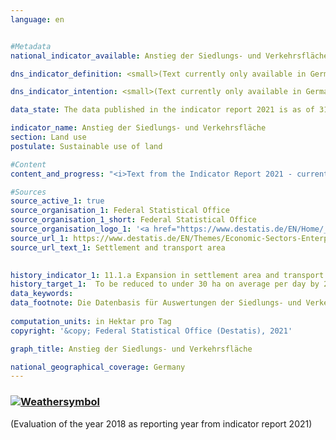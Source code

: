 ```yaml
---
language: en    


#Metadata    
national_indicator_available: Anstieg der Siedlungs- und Verkehrsfläche    

dns_indicator_definition: <small>(Text currently only available in German) </small>Der Indikator zeigt den durchschnittlichen täglichen Anstieg der Siedlungs- und Verkehrsfläche in Hektar pro Tag.    

dns_indicator_intention: <small>(Text currently only available in German) </small>Fläche ist eine begrenzte Ressource. Um ihre Nutzung konkurrieren beispielsweise Land- und Forstwirtschaft, Siedlung und Verkehr, Naturschutz, Rohstoffabbau und Energieerzeugung. Die Inanspruchnahme zusätzlicher Flächen für Siedlungs- und Verkehrszwecke soll bis zum Jahr 2030 auf durchschnittlich unter 30 Hektar pro Tag begrenzt werden. Bis zum Jahr 2050 wird eine Flächenkreislaufwirtschaft angestrebt. Das heißt, es sollen netto keine weiteren Flächen für Siedlungs- und Verkehrszwecke beansprucht werden.    

data_state: The data published in the indicator report 2021 is as of 31.12.2020. The data shown on the DNS-Online-Platform is updated regularly, so that more current data may be available online than published in the indicator report 2021.    

indicator_name: Anstieg der Siedlungs- und Verkehrsfläche    
section: Land use    
postulate: Sustainable use of land    

#Content    
content_and_progress: "<i>Text from the Indicator Report 2021 - currently only available in Englisch</i><br><br><small>(Text currently only available in German) </small>Siedlungs- und Verkehrsfläche ist nicht gleichzusetzen mit versiegelter Fläche. Zur Siedlungsfläche zählen die Nutzungsarten Wohnbaufläche, Industrie- und Gewerbefläche, Öffentliche Einrichtungen sowie Erholungsfläche und Friedhöfe. Unter die Siedlungsfläche fallen auch die Flächen für Bergbaubetrieb und Tagebau (sogenanntes Abbauland). Diese werden für die Berechnung dieses Indikators jedoch nicht mit einbezogen, da sie langfristig betrachtet wieder einer anderen Nutzung (z.&nbsp;B. als Bergbaufolgelandschaft) zugeführt werden. Die Verkehrs-fläche setzt sich aus den vier Unterarten Straßen- und Wegeverkehr, Bahn-, Flug- und Schiffsverkehr zusammen. Dementsprechend bezieht sich der Indikator nicht allein auf die versiegelte Fläche, sondern erfasst auch unbebaute und nicht versiegelte Flächen. Dazu gehören beispielsweise auch Hausgärten, Parks und Grünanlagen. Nach Berechnungen der Umweltökonomischen Gesamtrechnungen der Länder wird der Versiegelungsanteil der Siedlungs- und Verkehrsfläche im Länderdurchschnitt auf 45&nbsp;% geschätzt (2017).<br><br>Der Indikator geht aus der Flächenerhebung nach Art der tatsächlichen Nutzung (kurz: amtliche Flächenstatistik) hervor, die wiederum auf den Daten des amtlichen Liegenschaftskatasters der Länder beruht. Im Liegenschaftskataster ist es in den vergangenen Jahren teilweise zur Neuzuordnung von Flächen gekommen, denen keine realen Nutzungsänderungen zugrunde lagen. Um den hieraus resultierenden Effekt auszugleichen, wird ein gleitender Vierjahresdurchschnitt abgebildet, der sich aus dem aktuellen Berichtsjahr und den drei vorangegangenen Jahren errechnet. Zudem wurde im Jahr 2016 die Umstellung vom alten auf den neuen Nutzungsartenkatalog vollendet, was sich auch auf die amtliche Flächenstatistik auswirkte, sodass die Vergleichbarkeit der Daten von 2016 mit den Vorjahren eingeschränkt ist. Aus diesem Grund entfällt für den Indikatorwert in 2016 auch eine Unterteilung in die einzelnen Nutzungsartengruppen innerhalb der Siedlungs- und Verkehrsfläche.<br><br>Im Zeitraum von 2000 bis 2018 wurden 5&nbsp;880 Quadratkilometer in Siedlungs- und Verkehrsfläche umgewandelt. Dies entspricht mehr als der doppelten Fläche des Saarlandes. Den Großteil machte dabei mit 84&nbsp;% die Umwandlung in Siedlungsfläche aus, während die Verkehrsfläche 16&nbsp;% der umgewandelten Fläche in Anspruch nahm.<br><br>Der gleitende Vierjahresdurchschnitt für neu in Anspruch genommene Flächen für Siedlungs- und Verkehrszwecke ist seit Beginn der Zeitreihe kontinuierlich gesunken. So lag der gleitende Vierjahresdurchschnitt im Jahr 2018 bei 56 Hektar pro Tag, im Vergleich zu 129 Hektar pro Tag im Jahr 2000. Bei der Betrachtung der einzelnen Berichtsjahre nahm die neu in Anspruch genommene Fläche für Siedlungs- und Verkehrszwecke im Jahr 2016 mit 51 Hektar pro Tag den niedrigsten Wert an. Seitdem ist dieser Wert wieder angestiegen, auf 58 Hektar pro Tag im Jahr 2018.<br><br>Im Jahr 2018 betrug die Siedlungs- und Verkehrsfläche insgesamt 49&nbsp;819 Quadratkilometer und machte damit 14&nbsp;% der gesamten Fläche Deutschlands aus. Die größten Flächenarten in Deutschland sind mit 181&nbsp;625 Quadratkilometern die Landwirtschaftsfläche (51&nbsp;%) gefolgt von der Waldfläche mit 106&nbsp;546 Quadratkilometern (30&nbsp;%). Zwischen 2016 und 2018 erhöhte sich die Siedlungs- und Verkehrsfläche um 565 Quadratkilometer. Im gleichen Zeitraum verringerte sich die Landwirtschaftsfläche um 1&nbsp;012 Quadratkilometer, während sich die Waldfläche um 376 Quadratkilometer erhöhte. Somit ist davon auszugehen, dass der Anstieg der Siedlungs- und Verkehrsfläche im Wesentlichen zulasten von Landwirtschaftsflächen erfolgte."    

#Sources    
source_active_1: true
source_organisation_1: Federal Statistical Office
source_organisation_1_short: Federal Statistical Office
source_organisation_logo_1: '<a href="https://www.destatis.de/EN/Home/_node.html"><img src="https://g205sdgs.github.io/sdg-indicators/public/LogosEn/destatis.png" alt=" Federal Statistical Office" title="Click here to visit the homepage of the organization" style="border: transparent"/></a>'
source_url_1: https://www.destatis.de/EN/Themes/Economic-Sectors-Enterprises/Agriculture-Forestry-Fisheries/Land-Use/_node.html                        
source_url_text_1: Settlement and transport area                        
    

history_indicator_1: 11.1.a Expansion in settlement area and transport infrastructure in ha per day                    
history_target_1:  To be reduced to under 30 ha on average per day by 2030    
data_keywords:    
data_footnote: Die Datenbasis für Auswertungen der Siedlungs- und Verkehrsfläche ist die amtliche Flächenerhebung. Ab dem Berichtsjahr 2016 basiert diese auf  dem Amtlichen Liegenschaftskataster-Informationssystem (ALKIS). Dadurch ist der Vergleich zu den Vorjahren beeinträchtigt und die Berechnung von Veränderungen erschwert. Die nach der Umstellung ermittelte Siedlungs- und Verkehrsfläche enthält weitgehend dieselben Nutzungsarten wie früher.    
    
computation_units: in Hektar pro Tag    
copyright: '&copy; Federal Statistical Office (Destatis), 2021'    

graph_title: Anstieg der Siedlungs- und Verkehrsfläche    

national_geographical_coverage: Germany    
---    
```

<div>
  <div class="my-header">
    <h3>
      <a href="https://sustainabledevelopment-deutschland.github.io/en/status/"><img src="https://g205sdgs.github.io/sdg-indicators/public/Wettersymbole/Sonne.png" title="If the trend continues, the target value will be met or the difference between the target value and the current value will be less than 5&nbsp;%" alt="Weathersymbol" />
      </a>
    </h3>
  </div>
  <div class="my-header-note">
    <span> (Evaluation of the year 2018 as reporting year from indicator report 2021)</span>
  </div>
</div>
